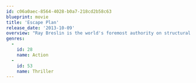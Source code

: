 ```yaml
---
id: c06a0aec-8564-4028-b0a7-218cd2b58c63
blueprint: movie
title: 'Escape Plan'
release_date: '2013-10-09'
overview: "Ray Breslin is the world's foremost authority on structural security. After analyzing every high security prison and learning a vast array of survival skills so he can design escape-proof prisons, his skills are put to the test. He's framed and incarcerated in a master prison he designed himself. He needs to escape and find the person who put him behind bars."
genres:
  -
    id: 28
    name: Action
  -
    id: 53
    name: Thriller
---
```

